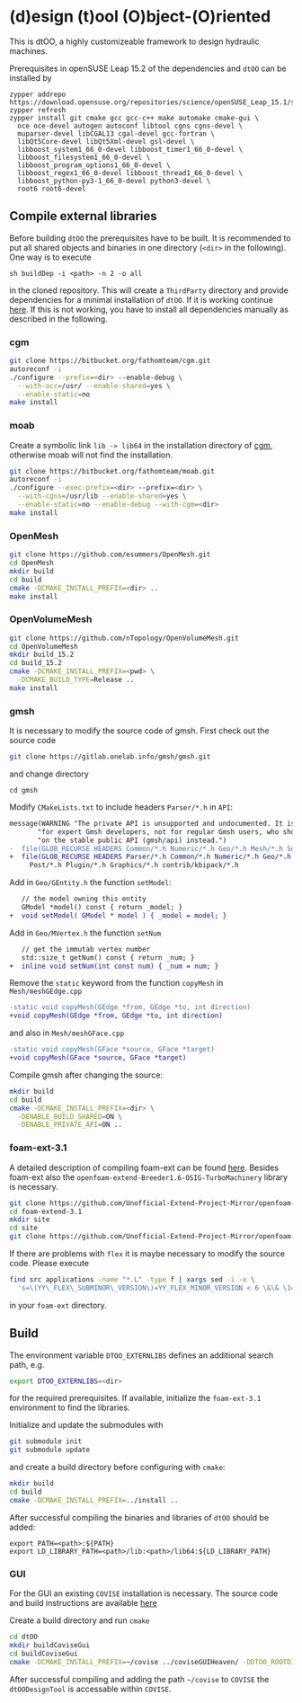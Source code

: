 # (d)esign (t)ool (O)bject-(O)riented

This is dtOO, a highly customizeable framework to design hydraulic machines.

Prerequisites in openSUSE Leap 15.2 of the dependencies and `dtOO` can be installed by
```
zypper addrepo https://download.opensuse.org/repositories/science/openSUSE_Leap_15.1/science.repo
zypper refresh
zypper install git cmake gcc gcc-c++ make automake cmake-gui \
  oce oce-devel autogen autoconf libtool cgns cgns-devel \
  muparser-devel libCGAL13 cgal-devel gcc-fortran \
  libQt5Core-devel libQt5Xml-devel gsl-devel \
  libboost_system1_66_0-devel libboost_timer1_66_0-devel \
  libboost_filesystem1_66_0-devel \
  libboost_program_options1_66_0-devel \
  libboost_regex1_66_0-devel libboost_thread1_66_0-devel \
  libboost_python-py3-1_66_0-devel python3-devel \
  root6 root6-devel
```

## Compile external libraries
Before building `dtOO` the prerequisites have to be built. 
It is recommended to put all shared objects and binaries in one directory (`<dir>` in the following).
One way is to execute
```
sh buildDep -i <path> -n 2 -o all
```
in the cloned repository.
This will create a `ThirdParty` directory and provide dependencies for a minimal installation of `dtOO`.
If it is working continue [here](#Build).
If this is not working, you have to install all dependencies manually as described in the following.

### cgm

```bash
git clone https://bitbucket.org/fathomteam/cgm.git
autoreconf -i
./configure --prefix=<dir> --enable-debug \
  --with-occ=/usr/ --enable-shared=yes \
  --enable-static=no
make install
```

### moab

Create a symbolic link `lib -> lib64` in the installation directory of [cgm](#cgm), otherwise moab will not find the installation.

```bash
git clone https://bitbucket.org/fathomteam/moab.git
autoreconf -i
./configure --exec-prefix=<dir> --prefix=<dir> \
  --with-cgns=/usr/lib --enable-shared=yes \
  --enable-static=no --enable-debug --with-cgm=<dir>
make install
```

### OpenMesh

```bash
git clone https://github.com/esummers/OpenMesh.git
cd OpenMesh
mkdir build
cd build
cmake -DCMAKE_INSTALL_PREFIX=<dir> ..
make install
```

### OpenVolumeMesh

```bash
git clone https://github.com/nTopology/OpenVolumeMesh.git
cd OpenVolumeMesh
mkdir build_15.2
cd build_15.2
cmake -DCMAKE_INSTALL_PREFIX=<pwd> \
  -DCMAKE_BUILD_TYPE=Release ..
make install
```

### gmsh

It is necessary to modify the source code of gmsh. First check out the source code
```bash
git clone https://gitlab.onelab.info/gmsh/gmsh.git
```
and change directory
```
cd gmsh
```

Modify `CMakeLists.txt` to include headers `Parser/*.h` in `API`:
```diff
message(WARNING "The private API is unsupported and undocumented. It is meant "
       "for expert Gmsh developers, not for regular Gmsh users, who should rely "
       "on the stable public API (gmsh/api) instead.")
-  file(GLOB_RECURSE HEADERS Common/*.h Numeric/*.h Geo/*.h Mesh/*.h Solver/*.h
+  file(GLOB_RECURSE HEADERS Parser/*.h Common/*.h Numeric/*.h Geo/*.h Mesh/*.h Solver/*.h
     Post/*.h Plugin/*.h Graphics/*.h contrib/kbipack/*.h
```

Add in `Geo/GEntity.h` the function `setModel`:
```diff
   // the model owning this entity
   GModel *model() const { return _model; }
+  void setModel( GModel * model ) { _model = model; }
```

Add in `Geo/MVertex.h` the function `setNum`
```diff
   // get the immutab vertex number
   std::size_t getNum() const { return _num; }
+  inline void setNum(int const num) { _num = num; }
```

Remove the `static` keyword from the function `copyMesh` in `Mesh/meshGEdge.cpp`
```diff
-static void copyMesh(GEdge *from, GEdge *to, int direction)
+void copyMesh(GEdge *from, GEdge *to, int direction)
```

and also in `Mesh/meshGFace.cpp`
```diff
-static void copyMesh(GFace *source, GFace *target)
+void copyMesh(GFace *source, GFace *target)
```

Compile gmsh after changing the source:
```bash
mkdir build
cd build
cmake -DCMAKE_INSTALL_PREFIX=<dir> \
  -DENABLE_BUILD_SHARED=ON \
  -DENABLE_PRIVATE_API=ON ..
```

### foam-ext-3.1

A detailed description of compiling foam-ext can be found [here](https://openfoamwiki.net/index.php/Installation/Linux/foam-extend-3.1). Besides foam-ext also the `openfoam-extend-Breeder1.6-OSIG-TurboMachinery` library is necessary.

```bash
git clone https://github.com/Unofficial-Extend-Project-Mirror/openfoam-extend-foam-extend-3.1.git
cd foam-extend-3.1
mkdir site
cd site
git clone https://github.com/Unofficial-Extend-Project-Mirror/openfoam-extend-Breeder1.6-OSIG-TurboMachinery
```

If there are problems with `flex` it is maybe necessary to modify the source code. Please execute
```bash
find src applications -name "*.L" -type f | xargs sed -i -e \
  's=\(YY\_FLEX\_SUBMINOR\_VERSION\)=YY_FLEX_MINOR_VERSION < 6 \&\& \1='
```
in your `foam-ext` directory.

## Build

The environment variable `DTOO_EXTERNLIBS` defines an additional search path, e.g.

```bash
export DTOO_EXTERNLIBS=<dir>
```

for the required prerequisites. If available, initialize the `foam-ext-3.1` environment to find the libraries.

Initialize and update the submodules with

```bash
git submodule init
git submodule update
```

and create a build directory before configuring with `cmake`:

```bash
mkdir build
cd build
cmake -DCMAKE_INSTALL_PREFIX=../install ..
```

After successful compiling the binaries and libraries of `dtOO` should be added:

```
export PATH=<path>:${PATH}
export LD_LIBRARY_PATH=<path>/lib:<path>/lib64:${LD_LIBRARY_PATH}
```

### GUI

For the GUI an existing `COVISE` installation is necessary. The source code and build instructions are available [here](https://github.com/hlrs-vis/covise)

Create a build directory and run `cmake`

```bash
cd dtOO
mkdir buildCoviseGui
cd buildCoviseGui
cmake -DCMAKE_INSTALL_PREFIX=~/covise ../coviseGUIHeaven/ -DDTOO_ROOTDIR=<dir>
```

After successful compiling and adding the path `~/covise` to `COVISE` the `dtOODesignTool` is accessable within `COVISE`.